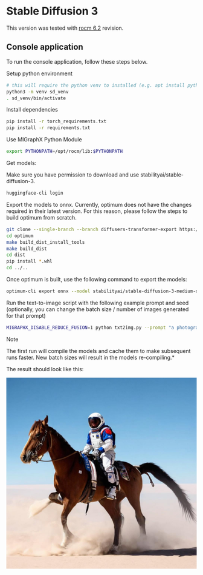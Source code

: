 # Stable Diffusion 3

This version was tested with [rocm 6.2](https://github.com/ROCmSoftwarePlatform/AMDMIGraphX/tree/rocm-6.2.0) revision.

## Console application

To run the console application, follow these steps below.

Setup python environment

```bash
# this will require the python venv to installed (e.g. apt install python3.8-venv)
python3 -m venv sd_venv
. sd_venv/bin/activate
```

Install dependencies

```bash
pip install -r torch_requirements.txt
pip install -r requirements.txt
```

Use MIGraphX Python Module

```bash
export PYTHONPATH=/opt/rocm/lib:$PYTHONPATH
```

Get models:

Make sure you have permission to download and use stabilityai/stable-diffusion-3.
```bash
huggingface-cli login
```

Export the models to onnx. 
Currently, optimum does not have the changes required in their latest version. For this reason, please follow the steps to build optimum from scratch.
```bash
git clone --single-branch --branch diffusers-transformer-export https://github.com/huggingface/optimum.git
cd optimum
make build_dist_install_tools
make build_dist
cd dist
pip install *.whl
cd ../..
```
Once optimum is built, use the following command to export the models:
```bash
optimum-cli export onnx --model stabilityai/stable-diffusion-3-medium-diffusers  models/sd3
```

Run the text-to-image script with the following example prompt and seed (optionally, you can change the batch size / number of images generated for that prompt)

```bash
MIGRAPHX_DISABLE_REDUCE_FUSION=1 python txt2img.py --prompt "a photograph of an astronaut riding a horse" --steps 50 --output astro_horse.jpg
```
> [!NOTE]
> The first run will compile the models and cache them to make subsequent runs faster. New batch sizes will result in the models re-compiling.*

The result should look like this:

![example_output.jpg](./example_output.jpg)

